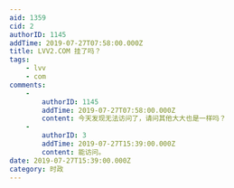 ```yaml
---
aid: 1359
cid: 2
authorID: 1145
addTime: 2019-07-27T07:58:00.000Z
title: LVV2.COM 挂了吗？
tags:
    - lvv
    - com
comments:
    -
        authorID: 1145
        addTime: 2019-07-27T07:58:00.000Z
        content: 今天发现无法访问了，请问其他大大也是一样吗？
    -
        authorID: 3
        addTime: 2019-07-27T15:39:00.000Z
        content: 能访问。
date: 2019-07-27T15:39:00.000Z
category: 时政
---
```



